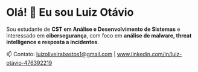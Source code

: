 # Olá! 👋 Eu sou Luiz Otávio

Sou estudante de **CST em Análise e Desenvolvimento de Sistemas** e interessado em **cibersegurança**, com foco em **análise de malware, threat intelligence e resposta a incidentes**.  

📫 Contato: luizoliveirabastos1@gmail.com | www.linkedin.com/in/luiz-otávio-476392219

